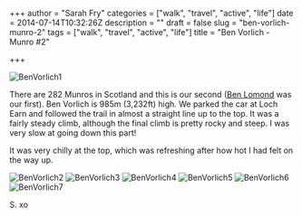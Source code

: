+++
author = "Sarah Fry"
categories = ["walk", "travel", "active", "life"]
date = 2014-07-14T10:32:26Z
description = ""
draft = false
slug = "ben-vorlich-munro-2"
tags = ["walk", "travel", "active", "life"]
title = "Ben Vorlich - Munro #2"

+++


![BenVorlich1](/content/images/2014/Jul/13-Jul-2014-14_05_11.jpg)

There are 282 Munros in Scotland and this is our second ([Ben Lomond](http://sweetaspi.co.uk/2013/08/29/ben-lomond/) was our first). Ben Vorlich is 985m (3,232ft) high. We parked the car at Loch Earn and followed the trail in almost a straight line up to the top. It was a fairly steady climb, although the final climb is pretty rocky and steep. I was very slow at going down this part!

It was very chilly at the top, which was refreshing after how hot I had felt on the way up.

![BenVorlich2](/content/images/2014/Jul/IMG_20140713_140742-copy.jpg)
![BenVorlich3](/content/images/2014/Jul/13-Jul-2014-13_56_23.jpg)
![BenVorlich4](/content/images/2014/Jul/IMG_20140713_162101-copy.jpg)
![BenVorlich5](/content/images/2014/Jul/IMG_20140713_131944-copy.jpg)
![BenVorlich6](/content/images/2014/Jul/IMG_20140713_163905-copy.jpg)
![BenVorlich7](/content/images/2014/Jul/IMG_20140713_164047-copy.jpg)

S. xo

